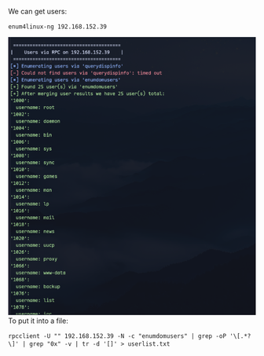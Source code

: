 We can get users:
```
enum4linux-ng 192.168.152.39
```
![](../attachment/063e2b7b3080cccee3b471e6b040b806.png)
To put it into a file:
```
rpcclient -U "" 192.168.152.39 -N -c "enumdomusers" | grep -oP '\[.*?\]' | grep "0x" -v | tr -d '[]' > userlist.txt
```
